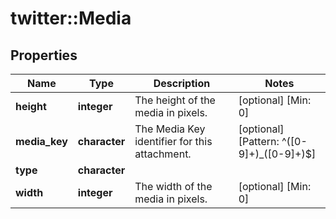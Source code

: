 # twitter::Media


## Properties
Name | Type | Description | Notes
------------ | ------------- | ------------- | -------------
**height** | **integer** | The height of the media in pixels. | [optional] [Min: 0] 
**media_key** | **character** | The Media Key identifier for this attachment. | [optional] [Pattern: ^([0-9]+)_([0-9]+)$] 
**type** | **character** |  | 
**width** | **integer** | The width of the media in pixels. | [optional] [Min: 0] 


